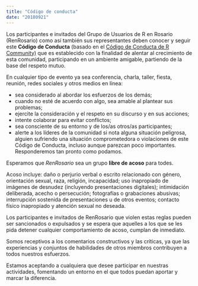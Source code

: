 ```yaml
---
title: "Código de conducta"
date: "20180921"
---
```


Los participantes e invitados del Grupo de Usuarios de R en Rosario (RenRosario) como así también sus representantes deben conocer y seguir este **Código de Conducta** (basado en el [Código de Conducta de R Community)](https://wiki.r-consortium.org/view/R_Consortium_and_the_R_Community_Code_of_Conduct) que es establecido con la finalidad de alentar al crecimiento de esta comunidad, participando en un ambiente amigable, partiendo de la base del respeto mutuo.


En cualquier tipo de evento ya sea conferencia, charla, taller, fiesta, reunión, redes sociales y otros medios en línea:


- sea considerado al abordar los esfuerzos de los demás;
- cuando no esté de acuerdo con algo, sea amable al plantear sus problemas;
- ejercite la consideración y el respeto en su discurso y en sus acciones;
- intente colaborar para evitar conflictos;
- sea consciente de su entorno y de los/as otros/as participantes;
- alerte a los líderes de la comunidad si nota alguna situación peligrosa, alguien sufriendo una situación comprometedora o violaciones de este Código de Conducta, incluso aunque parezcan poco importantes. Responderemos tan pronto como podamos.


Esperamos que *RenRosario* sea un grupo **libre de acoso** para todes.


Acoso incluye: daño o perjurio verbal o escrito relacionado con género, orientación sexual, raza, religión, incapacidad; uso inapropiado de imágenes de desnudez (incluyendo presentaciones digitales); intimidación deliberada, acecho o persecución; fotografías o grabaciones abusivas; interrupción sostenida de presentaciones u de otros eventos; contacto físico inapropiado y atención sexual no deseada.


Los participantes e invitados de RenRosario que violen estas reglas pueden ser sancionados o expulsados y se espera que aquelles a los que se les pida detener cualquier comportamiento de acoso, cumplan de inmediato.


Somos receptivos a los comentarios constructivos y las críticas, ya que las experiencias y conjuntos de habilidades de otros miembros contribuyen a todos nuestros esfuerzos. 


Estamos aceptando a cualquiera que desee participar en nuestras actividades, fomentando un entorno en el que todos puedan aportar y marcar la diferencia.
